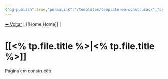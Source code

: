 ```yaml
---
{"dg-publish":true,"permalink":"/templates/template-em-construcao/","dgHomeLink":true,"dgPassFrontmatter":false}
---
```


<a href="javascript:history.back()">⬅️ Voltar</a> | [[Home\|Home]] | 

# [[<% tp.file.title %>|<% tp.file.title %>]]
Página em construção
